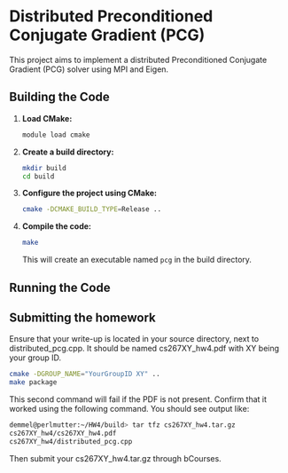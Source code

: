 # Distributed Preconditioned Conjugate Gradient (PCG)

This project aims to implement a distributed Preconditioned Conjugate Gradient (PCG) solver using MPI and Eigen.

## Building the Code

1. **Load CMake:**
    ```sh
    module load cmake
    ```

2.  **Create a build directory:**
    ```sh
    mkdir build
    cd build
    ```

3.  **Configure the project using CMake:**
    ```sh
    cmake -DCMAKE_BUILD_TYPE=Release ..
    ```

4.  **Compile the code:**
    ```sh
    make
    ```
    This will create an executable named `pcg` in the build directory.

## Running the Code

## Submitting the homework
Ensure that your write-up is located in your source directory, next to distributed_pcg.cpp. It should be named cs267XY_hw4.pdf with XY being your group ID.
```sh
cmake -DGROUP_NAME="YourGroupID XY" ..
make package
```
This second command will fail if the PDF is not present. Confirm that it worked using the following command. You should see output like:

```sh
demmel@perlmutter:~/HW4/build> tar tfz cs267XY_hw4.tar.gz 
cs267XY_hw4/cs267XY_hw4.pdf 
cs267XY_hw4/distributed_pcg.cpp
```

Then submit your cs267XY_hw4.tar.gz through bCourses.